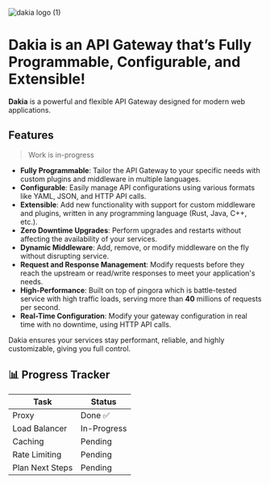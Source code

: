 <!--
```text
_______
\  ___ `'.                    .          .--.
 ' |--.\  \                 .'|          |__|
 | |    \  '              .'  |          .--.
 | |     |  '     __     <    |          |  |     __
 | |     |  |  .:--.'.    |   | ____     |  |  .:--.'.
 | |     ' .' / |   \ |   |   | \ .'     |  | / |   \ |
 | |___.' /'  `" __ | |   |   |/  .      |  | `" __ | |
/_______.'/    .'.''| |   |    /\  \     |__|  .'.''| |
\_______|/    / /   | |_  |   |  \  \         / /   | |_
              \ \._,\ '/  '    \  \  \        \ \._,\ '/
               `--'  `"  '------'  '---'       `--'  `"
```
-->

<!-- canva logo url -> https://www.canva.com/design/DAGZAdY1d9c/YCHWZRD78H5j0CAWaaF6gw/edit -->

<!-- ![dakia logo](https://github.com/user-attachments/assets/7877c4bb-4358-4297-9213-e29d81550f99) -->

![dakia logo (1)](https://github.com/user-attachments/assets/44a908dd-a79c-4045-9e3e-b3125a5efdc5)

# Dakia is an API Gateway that’s Fully Programmable, Configurable, and Extensible!

**Dakia** is a powerful and flexible API Gateway designed for modern web applications.

## Features

> Work is in-progress

- **Fully Programmable**: Tailor the API Gateway to your specific needs with custom plugins and middleware in multiple languages.
- **Configurable**: Easily manage API configurations using various formats like YAML, JSON, and HTTP API calls.
- **Extensible**: Add new functionality with support for custom middleware and plugins, written in any programming language (Rust, Java, C++, etc.).
- **Zero Downtime Upgrades**: Perform upgrades and restarts without affecting the availability of your services.
- **Dynamic Middleware**: Add, remove, or modify middleware on the fly without disrupting service.
- **Request and Response Management**: Modify requests before they reach the upstream or read/write responses to meet your application's needs.
- **High-Performance**: Built on top of pingora which is battle-tested service with high traffic loads, serving more than **40** millions of requests per second.
- **Real-Time Configuration**: Modify your gateway configuration in real time with no downtime, using HTTP API calls.

Dakia ensures your services stay performant, reliable, and highly customizable, giving you full control.

## 📊 Progress Tracker

| Task            | Status      |
| --------------- | ----------- |
| Proxy           | Done ✅     |
| Load Balancer   | In-Progress |
| Caching         | Pending     |
| Rate Limiting   | Pending     |
| Plan Next Steps | Pending     |
